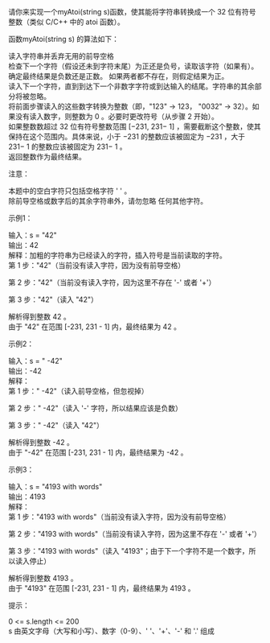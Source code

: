 请你来实现一个myAtoi(string s)函数，使其能将字符串转换成一个 32 位有符号整数（类似 C/C++ 中的 atoi 函数）。

函数myAtoi(string s) 的算法如下：

读入字符串并丢弃无用的前导空格  
检查下一个字符（假设还未到字符末尾）为正还是负号，读取该字符（如果有）。 确定最终结果是负数还是正数。 如果两者都不存在，则假定结果为正。  
读入下一个字符，直到到达下一个非数字字符或到达输入的结尾。字符串的其余部分将被忽略。  
将前面步骤读入的这些数字转换为整数（即，"123" -> 123， "0032" -> 32）。如果没有读入数字，则整数为 0 。必要时更改符号（从步骤 2 开始）。  
如果整数数超过 32 位有符号整数范围 [−231, 231− 1] ，需要截断这个整数，使其保持在这个范围内。具体来说，小于 −231 的整数应该被固定为 −231 ，大于 231− 1 的整数应该被固定为 231− 1 。  
返回整数作为最终结果。  

注意：

本题中的空白字符只包括空格字符 ' ' 。  
除前导空格或数字后的其余字符串外，请勿忽略 任何其他字符。

示例1：

输入：s = "42"  
输出：42  
解释：加粗的字符串为已经读入的字符，插入符号是当前读取的字符。  
第 1 步："42"（当前没有读入字符，因为没有前导空格）  

第 2 步："42"（当前没有读入字符，因为这里不存在 '-' 或者 '+'）  

第 3 步："42"（读入 "42"）  

解析得到整数 42 。  
由于 "42" 在范围 [-231, 231 - 1] 内，最终结果为 42 。  

示例2：

输入：s = "   -42"  
输出：-42  
解释：  
第 1 步："   -42"（读入前导空格，但忽视掉）  

第 2 步："   -42"（读入 '-' 字符，所以结果应该是负数）  

第 3 步："   -42"（读入 "42"）  

解析得到整数 -42 。  
由于 "-42" 在范围 [-231, 231 - 1] 内，最终结果为 -42 。  

示例3：  

输入：s = "4193 with words"  
输出：4193  
解释：  
第 1 步："4193 with words"（当前没有读入字符，因为没有前导空格）  

第 2 步："4193 with words"（当前没有读入字符，因为这里不存在 '-' 或者 '+'）  

第 3 步："4193 with words"（读入 "4193"；由于下一个字符不是一个数字，所以读入停止）  

解析得到整数 4193 。  
由于 "4193" 在范围 [-231, 231 - 1] 内，最终结果为 4193 。  

提示：

0 <= s.length <= 200  
s 由英文字母（大写和小写）、数字（0-9）、' '、'+'、'-' 和 '.' 组成
